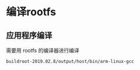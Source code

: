 # 编译rootfs

## 应用程序编译

需要用 rootfs 的编译器进行编译
```sh
buildroot-2019.02.8/output/host/bin/arm-linux-gcc
```
